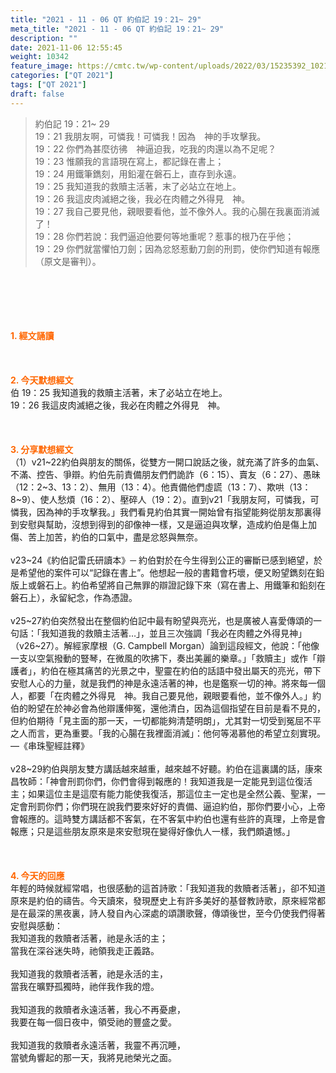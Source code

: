 ```yaml
---
title: "2021 - 11 - 06 QT 約伯記 19：21~ 29"
meta_title: "2021 - 11 - 06 QT 約伯記 19：21~ 29"
description: ""
date: 2021-11-06 12:55:45
weight: 10342
feature_image: https://cmtc.tw/wp-content/uploads/2022/03/15235392_10211799862337740_180693556567566654_o-1.webp
categories: ["QT 2021"]
tags: ["QT 2021"]
draft: false
---
```


<blockquote>約伯記 19：21~ 29<br />
19：21 我朋友啊，可憐我！可憐我！因為　神的手攻擊我。<br />
19：22 你們為甚麼彷彿　神逼迫我，吃我的肉還以為不足呢？<br />
19：23 惟願我的言語現在寫上，都記錄在書上；<br />
19：24 用鐵筆鐫刻，用鉛灌在磐石上，直存到永遠。<br />
19：25 我知道我的救贖主活著，末了必站立在地上。<br />
19：26 我這皮肉滅絕之後，我必在肉體之外得見　神。<br />
19：27 我自己要見他，親眼要看他，並不像外人。我的心腸在我裏面消滅了！<br />
19：28 你們若說：我們逼迫他要何等地重呢？惹事的根乃在乎他；<br />
19：29 你們就當懼怕刀劍；因為忿怒惹動刀劍的刑罰，使你們知道有報應（原文是審判）。</blockquote><br />
&nbsp;<br />
<br />
&nbsp;<br />
<br />
<span style="color: #ff6600;"><strong>1. </strong><strong>經文誦讀</strong></span><br />
<br />
<span style="color: #ff6600;"><strong> </strong></span><br />
<br />
<span style="color: #ff6600;"><strong>2. 今天默想</strong><strong>經文<br />
</strong></span>伯 19：25 我知道我的救贖主活著，末了必站立在地上。<br />
19：26 我這皮肉滅絕之後，我必在肉體之外得見　神。<br />
<br />
&nbsp;<br />
<br />
<span style="color: #ff6600;"><strong>3. 分享默想經文<br />
</strong></span>（1）v21~22約伯與朋友的關係，從雙方一開口說話之後，就充滿了許多的血氣、不滿、控告、爭辯。約伯先前責備朋友們們詭詐（6：15）、賣友（6：27）、愚昧（12：2~3、13：2）、無用（13：4）。他責備他們虛謊（13：7）、欺哄（13：8~9）、使人愁煩（16：2）、壓碎人（19：2）。直到v21「我朋友阿，可憐我，可憐我，因為神的手攻擊我。」我們看見約伯其實一開始曾有指望能夠從朋友那裏得到安慰與幫助，沒想到得到的卻像神一樣，又是逼迫與攻擊，造成約伯是傷上加傷、苦上加苦，約伯的口氣中，盡是忿怒與無奈。<br />
<br />
v23~24《約伯記雷氏研讀本》─ 約伯對於在今生得到公正的審斷已感到絕望，於是希望他的案件可以“記錄在書上”。他想起一般的書籍會朽壞，便又盼望鐫刻在鉛版上或磐石上。約伯希望將自己無罪的辯證記錄下來（寫在書上、用鐵筆和鉛刻在磐石上），永留紀念，作為憑證。<br />
<br />
v25~27約伯突然發出在整個約伯記中最有盼望與亮光，也是廣被人喜愛傳頌的一句話：「我知道我的救贖主活著…」，並且三次強調「我必在肉體之外得見神」（v26~27）。解經家摩根（G. Campbell Morgan）論到這段經文，他說：「他像一支以空氣撥動的豎琴，在微風的吹拂下，奏出美麗的樂章。」「救贖主」或作「辯護者」，約伯在極其痛苦的光景之中，聖靈在約伯的話語中發出屬天的亮光，帶下安慰人心的力量，就是我們的神是永遠活著的神，也是鑑察一切的神。將來每一個人，都要「在肉體之外得見　神。我自己要見他，親眼要看他，並不像外人。」約伯的盼望在於神必會為他辯護伸冤，還他清白，因為這個指望在目前是看不見的，但約伯期待「見主面的那一天，一切都能夠清楚明朗」，尤其對一切受到冤屈不平之人而言，更為重要。「我的心腸在我裡面消滅」：他何等渴慕他的希望立刻實現。―《串珠聖經註釋》<br />
<br />
v28~29約伯與朋友雙方講話越來越重，越來越不好聽。約伯在這裏講的話，康來昌牧師：「神會刑罰你們，你們會得到報應的！我知道我是一定能見到這位復活主；如果這位主是這麼有能力能使我復活，那這位主一定也是全然公義、聖潔，一定會刑罰你們；你們現在說我們要來好好的責備、逼迫約伯，那你們要小心，上帝會報應的。這時雙方講話都不客氣，在不客氣中約伯也還有些許的真理，上帝是會報應；只是這些朋友原來是來安慰現在變得好像仇人一樣，我們頗遺憾。」<br />
<br />
&nbsp;<br />
<br />
<span style="color: #ff6600;"><strong>4. 今天的回應<br />
</strong></span>年輕的時候就經常唱，也很感動的這首詩歌：「我知道我的救贖者活著」，卻不知道原來是約伯的禱告。今天讀來，發現歷史上有許多美好的基督教詩歌，原來經常都是在最深的黑夜裏，詩人發自內心深處的頌讚歌聲，傳頌後世，至今仍使我們得著安慰與感動：<br />
我知道我的救贖者活著，祂是永活的主；<br />
當我在深谷迷失時，祂領我走正義路。<br />
<br />
我知道我的救贖者活著，祂是永活的主，<br />
當我在曠野孤獨時，祂伴我作我的燈。<br />
<br />
我知道我的救贖者永遠活著，我心不再憂慮，<br />
我要在每一個日夜中，領受祂的豐盛之愛。<br />
<br />
我知道我的救贖者永遠活著，我靈不再沉睡，<br />
當號角響起的那一天，我將見祂榮光之面。<br />
<br />
&nbsp;<br />
<br />
&nbsp;<br />
<br />
&nbsp;<br />
<br />
&nbsp;
        